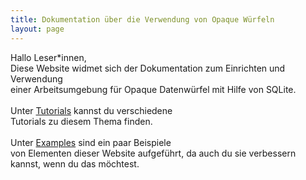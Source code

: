 ```yaml
---
title: Dokumentation über die Verwendung von Opaque Würfeln
layout: page
---
```

Hallo Leser\*innen,\
Diese Website widmet sich der Dokumentation zum Einrichten und Verwendung\
einer Arbeitsumgebung für Opaque Datenwürfel mit Hilfe von SQLite.\
\
Unter [Tutorials](https://ecksteind.github.io/docs/) kannst du verschiedene\
Tutorials zu diesem Thema finden.\
\
Unter [Examples](https://ecksteind.github.io/examples/) sind ein paar Beispiele\
von Elementen dieser Website aufgeführt, da auch du sie verbessern kannst, wenn du das möchtest.